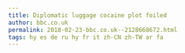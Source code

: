 ```yaml
---
title: Diplomatic luggage cocaine plot foiled
author: bbc.co.uk
permalink: 2018-02-23-bbc.co.uk--2128668672.html
tags: hy es de ru hy fr it zh-CN zh-TW ar fa
---
```


